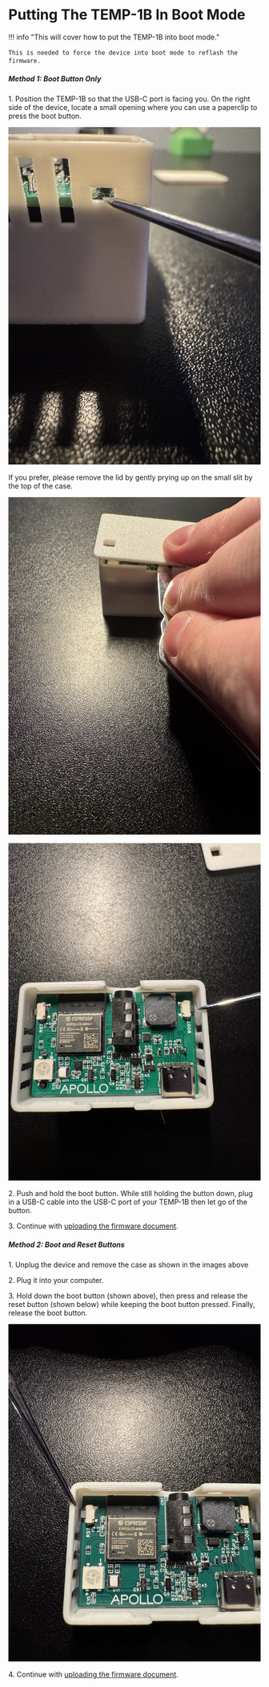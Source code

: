 # Putting The TEMP-1B In Boot Mode

!!! info "This will cover how to put the TEMP-1B into boot mode."

    This is needed to force the device into boot mode to reflash the firmware.

##### Method 1: Boot Button Only

1\. Position the TEMP-1B so that the USB-C port is facing you. On the right side of the device, locate a small opening where you can use a paperclip to press the boot button.

![](assets/temp-1b-boot-button-side-view.jpg)

If you prefer, please remove the lid by gently prying up on the small slit by the top of the case.

![](assets/temp-1b-pry-open.jpg)

![](assets/temp-1b-boot-button-lid-off.jpg)

2\. Push and hold the boot button. While still holding the button down, plug in a USB-C cable into the USB-C port of your TEMP-1B then let go of the button.

3\. Continue with [uploading the firmware document](https://apolloautomation.github.io/docs/products/temp1b/troubleshooting/temp1b-code/).

##### Method 2: Boot and Reset Buttons

1\. Unplug the device and remove the case as shown in the images above

2\. Plug it into your computer.

3\. Hold down the boot button (shown above), then press and release the reset button (shown below) while keeping the boot button pressed. Finally, release the boot button.

![](assets/temp-1-reset-button-lid-off.jpg)

4\. Continue with [uploading the firmware document](https://apolloautomation.github.io/docs/products/temp1b/troubleshooting/temp1b-code/).